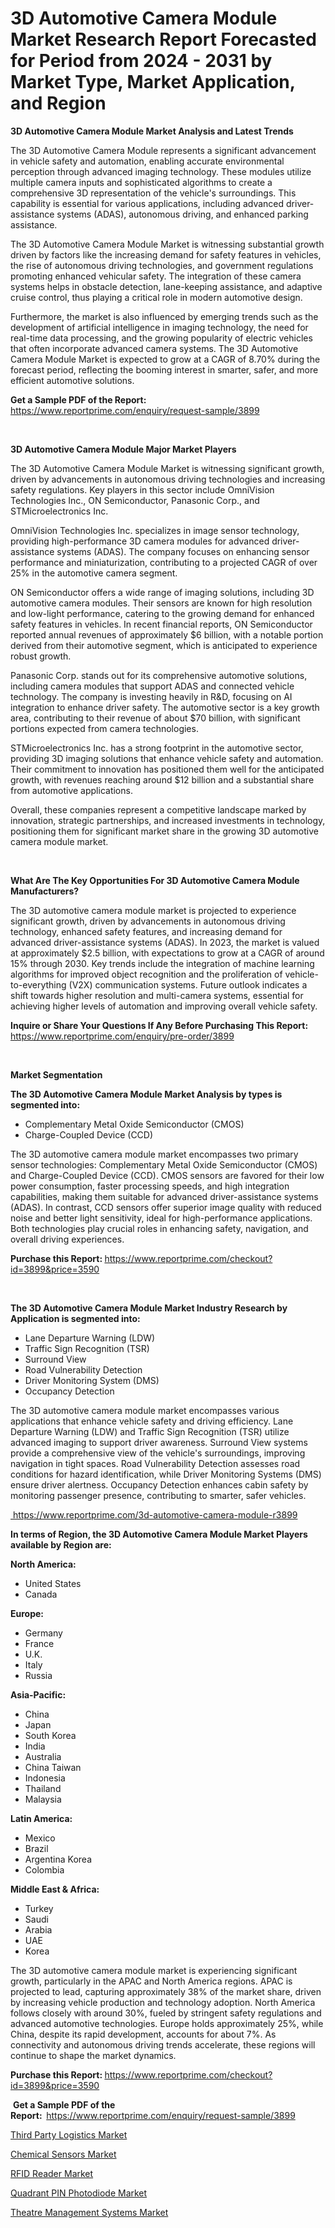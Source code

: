 <p><h1>3D Automotive Camera Module Market Research Report Forecasted for Period from 2024 -  2031 by Market Type, Market Application, and Region</h1></p><p><strong>3D Automotive Camera Module Market Analysis and Latest Trends</strong></p>
<p><p>The 3D Automotive Camera Module represents a significant advancement in vehicle safety and automation, enabling accurate environmental perception through advanced imaging technology. These modules utilize multiple camera inputs and sophisticated algorithms to create a comprehensive 3D representation of the vehicle's surroundings. This capability is essential for various applications, including advanced driver-assistance systems (ADAS), autonomous driving, and enhanced parking assistance.</p><p>The 3D Automotive Camera Module Market is witnessing substantial growth driven by factors like the increasing demand for safety features in vehicles, the rise of autonomous driving technologies, and government regulations promoting enhanced vehicular safety. The integration of these camera systems helps in obstacle detection, lane-keeping assistance, and adaptive cruise control, thus playing a critical role in modern automotive design.</p><p>Furthermore, the market is also influenced by emerging trends such as the development of artificial intelligence in imaging technology, the need for real-time data processing, and the growing popularity of electric vehicles that often incorporate advanced camera systems. The 3D Automotive Camera Module Market is expected to grow at a CAGR of 8.70% during the forecast period, reflecting the booming interest in smarter, safer, and more efficient automotive solutions.</p></p>
<p><strong>Get a Sample PDF of the Report:&nbsp;</strong> <a href="https://www.reportprime.com/enquiry/request-sample/3899?utm_campaign=1091&utm_medium=2&utm_source=Github&utm_content=ia&utm_term=15112024&utm_id=3d-automotive-camera-module">https://www.reportprime.com/enquiry/request-sample/3899</a></p>
<p>&nbsp;</p>
<p><strong>3D Automotive Camera Module Major Market Players</strong></p>
<p><p>The 3D Automotive Camera Module Market is witnessing significant growth, driven by advancements in autonomous driving technologies and increasing safety regulations. Key players in this sector include OmniVision Technologies Inc., ON Semiconductor, Panasonic Corp., and STMicroelectronics Inc.</p><p>OmniVision Technologies Inc. specializes in image sensor technology, providing high-performance 3D camera modules for advanced driver-assistance systems (ADAS). The company focuses on enhancing sensor performance and miniaturization, contributing to a projected CAGR of over 25% in the automotive camera segment.  </p><p>ON Semiconductor offers a wide range of imaging solutions, including 3D automotive camera modules. Their sensors are known for high resolution and low-light performance, catering to the growing demand for enhanced safety features in vehicles. In recent financial reports, ON Semiconductor reported annual revenues of approximately $6 billion, with a notable portion derived from their automotive segment, which is anticipated to experience robust growth.</p><p>Panasonic Corp. stands out for its comprehensive automotive solutions, including camera modules that support ADAS and connected vehicle technology. The company is investing heavily in R&D, focusing on AI integration to enhance driver safety. The automotive sector is a key growth area, contributing to their revenue of about $70 billion, with significant portions expected from camera technologies.</p><p>STMicroelectronics Inc. has a strong footprint in the automotive sector, providing 3D imaging solutions that enhance vehicle safety and automation. Their commitment to innovation has positioned them well for the anticipated growth, with revenues reaching around $12 billion and a substantial share from automotive applications.</p><p>Overall, these companies represent a competitive landscape marked by innovation, strategic partnerships, and increased investments in technology, positioning them for significant market share in the growing 3D automotive camera module market.</p></p>
<p>&nbsp;</p>
<p><strong>What Are The Key Opportunities For 3D Automotive Camera Module Manufacturers?</strong></p>
<p><p>The 3D automotive camera module market is projected to experience significant growth, driven by advancements in autonomous driving technology, enhanced safety features, and increasing demand for advanced driver-assistance systems (ADAS). In 2023, the market is valued at approximately $2.5 billion, with expectations to grow at a CAGR of around 15% through 2030. Key trends include the integration of machine learning algorithms for improved object recognition and the proliferation of vehicle-to-everything (V2X) communication systems. Future outlook indicates a shift towards higher resolution and multi-camera systems, essential for achieving higher levels of automation and improving overall vehicle safety.</p></p>
<p><strong>Inquire or Share Your Questions If Any Before Purchasing This Report:</strong> <a href="https://www.reportprime.com/enquiry/pre-order/3899?utm_campaign=1091&utm_medium=2&utm_source=Github&utm_content=ia&utm_term=15112024&utm_id=3d-automotive-camera-module">https://www.reportprime.com/enquiry/pre-order/3899</a></p>
<p>&nbsp;</p>
<p><strong>Market Segmentation</strong></p>
<p><strong>The 3D Automotive Camera Module Market Analysis by types is segmented into:</strong></p>
<p><ul><li>Complementary Metal Oxide Semiconductor (CMOS)</li><li>Charge-Coupled Device (CCD)</li></ul></p>
<p><p>The 3D automotive camera module market encompasses two primary sensor technologies: Complementary Metal Oxide Semiconductor (CMOS) and Charge-Coupled Device (CCD). CMOS sensors are favored for their low power consumption, faster processing speeds, and high integration capabilities, making them suitable for advanced driver-assistance systems (ADAS). In contrast, CCD sensors offer superior image quality with reduced noise and better light sensitivity, ideal for high-performance applications. Both technologies play crucial roles in enhancing safety, navigation, and overall driving experiences.</p></p>
<p><strong>Purchase this Report:&nbsp;</strong><a href="https://www.reportprime.com/checkout?id=3899&price=3590&utm_campaign=1091&utm_medium=2&utm_source=Github&utm_content=ia&utm_term=15112024&utm_id=3d-automotive-camera-module">https://www.reportprime.com/checkout?id=3899&price=3590</a></p>
<p>&nbsp;</p>
<p><strong>The 3D Automotive Camera Module Market Industry Research by Application is segmented into:</strong></p>
<p><ul><li>Lane Departure Warning (LDW)</li><li>Traffic Sign Recognition (TSR)</li><li>Surround View</li><li>Road Vulnerability Detection</li><li>Driver Monitoring System (DMS)</li><li>Occupancy Detection</li></ul></p>
<p><p>The 3D automotive camera module market encompasses various applications that enhance vehicle safety and driving efficiency. Lane Departure Warning (LDW) and Traffic Sign Recognition (TSR) utilize advanced imaging to support driver awareness. Surround View systems provide a comprehensive view of the vehicle's surroundings, improving navigation in tight spaces. Road Vulnerability Detection assesses road conditions for hazard identification, while Driver Monitoring Systems (DMS) ensure driver alertness. Occupancy Detection enhances cabin safety by monitoring passenger presence, contributing to smarter, safer vehicles.</p></p>
<p><a href="https://www.reportprime.com/3d-automotive-camera-module-r3899?utm_campaign=1091&utm_medium=2&utm_source=Github&utm_content=ia&utm_term=15112024&utm_id=3d-automotive-camera-module">&nbsp;https://www.reportprime.com/3d-automotive-camera-module-r3899</a></p>
<p><strong>In terms of Region, the 3D Automotive Camera Module Market Players available by Region are:</strong></p>
<p>
    <p> <strong> North America: </strong>
        <ul>
            <li>United States</li>
            <li>Canada</li>
        </ul>
        </p> 
    <p> <strong> Europe: </strong>
        <ul>
            <li>Germany</li>
            <li>France</li>
            <li>U.K.</li>
            <li>Italy</li>
            <li>Russia</li>
        </ul>
        </p> 
    <p> <strong> Asia-Pacific: </strong>
        <ul>
            <li>China</li>
            <li>Japan</li>
            <li>South Korea</li>
            <li>India</li>
            <li>Australia</li>
            <li>China Taiwan</li>
            <li>Indonesia</li>
            <li>Thailand</li>
            <li>Malaysia</li>
        </ul>
        </p> 
    <p> <strong> Latin America: </strong>
        <ul>
            <li>Mexico</li>
            <li>Brazil</li>
            <li>Argentina Korea</li>
            <li>Colombia</li>
        </ul>
        </p> 
    <p> <strong> Middle East & Africa: </strong>
        <ul>
            <li>Turkey</li>
            <li>Saudi</li>
            <li>Arabia</li>
            <li>UAE</li>
            <li>Korea</li>
        </ul>
    </p>
    </p>
<p><p>The 3D automotive camera module market is experiencing significant growth, particularly in the APAC and North America regions. APAC is projected to lead, capturing approximately 38% of the market share, driven by increasing vehicle production and technology adoption. North America follows closely with around 30%, fueled by stringent safety regulations and advanced automotive technologies. Europe holds approximately 25%, while China, despite its rapid development, accounts for about 7%. As connectivity and autonomous driving trends accelerate, these regions will continue to shape the market dynamics.</p></p>
<p><strong>Purchase this Report: </strong><a href="https://www.reportprime.com/checkout?id=3899&price=3590&utm_campaign=1091&utm_medium=2&utm_source=Github&utm_content=ia&utm_term=15112024&utm_id=3d-automotive-camera-module">https://www.reportprime.com/checkout?id=3899&price=3590</a></p>
<p>&nbsp;<strong>Get a Sample PDF of the Report:&nbsp;&nbsp;</strong><a href="https://www.reportprime.com/enquiry/request-sample/3899?utm_campaign=1091&utm_medium=2&utm_source=Github&utm_content=ia&utm_term=15112024&utm_id=3d-automotive-camera-module">https://www.reportprime.com/enquiry/request-sample/3899</a></p>
<p><strong></strong></p>
<p><p><a href="https://issuu.com/reportprime-2/docs/third-party-logistics-market-size-2_1a3db9eb82e6f2?utm_campaign=1091&utm_medium=2&utm_source=Github&utm_content=ia&utm_term=15112024&utm_id=3d-automotive-camera-module">Third Party Logistics Market</a></p><p><a href="https://www.linkedin.com/pulse/chemical-sensors-market-global-regional-analysis-focus-wegsf?utm_campaign=1091&utm_medium=2&utm_source=Github&utm_content=ia&utm_term=15112024&utm_id=3d-automotive-camera-module">Chemical Sensors Market</a></p><p><a href="https://www.linkedin.com/pulse/rfid-reader-market-industry-landscape-growth-trajectories-la84f?utm_campaign=1091&utm_medium=2&utm_source=Github&utm_content=ia&utm_term=15112024&utm_id=3d-automotive-camera-module">RFID Reader Market</a></p><p><a href="https://github.com/MariaWashington76/Market-Research-Report-List-1/blob/main/quadrant-pin-photodiode-market.md?utm_campaign=1091&utm_medium=2&utm_source=Github&utm_content=ia&utm_term=15112024&utm_id=3d-automotive-camera-module">Quadrant PIN Photodiode Market</a></p><p><a href="https://issuu.com/reportprime-2/docs/theatre-management-systems-market-s_ecfeab35fb92cb?utm_campaign=1091&utm_medium=2&utm_source=Github&utm_content=ia&utm_term=15112024&utm_id=3d-automotive-camera-module">Theatre Management Systems Market</a></p></p>